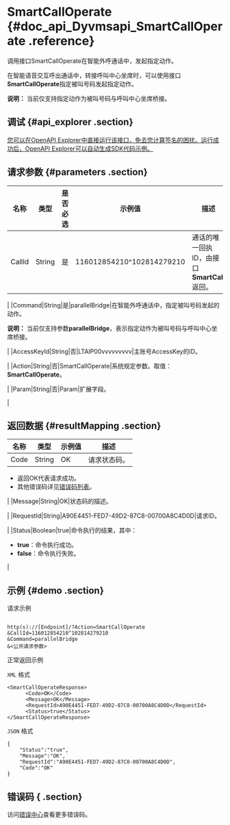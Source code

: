 # SmartCallOperate {#doc_api_Dyvmsapi_SmartCallOperate .reference}

调用接口SmartCallOperate在智能外呼通话中，发起指定动作。

在智能语音交互呼出通话中，转接呼叫中心坐席时，可以使用接口**SmartCallOperate**指定被叫号码发起指定动作。

**说明：** 当前仅支持指定动作为被叫号码与呼叫中心坐席桥接。

## 调试 {#api_explorer .section}

[您可以在OpenAPI Explorer中直接运行该接口，免去您计算签名的困扰。运行成功后，OpenAPI Explorer可以自动生成SDK代码示例。](https://api.aliyun.com/#product=Dyvmsapi&api=SmartCallOperate&type=RPC&version=2017-05-25)

## 请求参数 {#parameters .section}

|名称|类型|是否必选|示例值|描述|
|--|--|----|---|--|
|CallId|String|是|116012854210^102814279210|通话的唯一回执ID，由接口**SmartCall**返回。

 |
|Command|String|是|parallelBridge|在智能外呼通话中，指定被叫号码发起的动作。

 **说明：** 当前仅支持参数**parallelBridge**，表示指定动作为被叫号码与呼叫中心坐席桥接。

 |
|AccessKeyId|String|否|LTAIP00vvvvvvvvv|主账号AccessKey的ID。

 |
|Action|String|否|SmartCallOperate|系统规定参数。取值：**SmartCallOperate**。

 |
|Param|String|否|Param|扩展字段。

 |

## 返回数据 {#resultMapping .section}

|名称|类型|示例值|描述|
|--|--|---|--|
|Code|String|OK|请求状态码。

 -   返回OK代表请求成功。
-   其他错误码详见[错误码列表](~~112502~~)。

 |
|Message|String|OK|状态码的描述。

 |
|RequestId|String|A90E4451-FED7-49D2-87C8-00700A8C4D0D|请求ID。

 |
|Status|Boolean|true|命令执行的结果，其中：

 -   **true**：命令执行成功。
-   **false**：命令执行失败。

 |

## 示例 {#demo .section}

请求示例

``` {#request_demo}

http(s)://[Endpoint]/?Action=SmartCallOperate
&CallId=116012854210^102814279210
&Command=parallelBridge
&<公共请求参数>

```

正常返回示例

`XML` 格式

``` {#xml_return_success_demo}
<SmartCallOperateResponse>
	  <Code>OK</Code>
	  <Message>OK</Message>
	  <RequestId>A90E4451-FED7-49D2-87C8-00700A8C4D0D</RequestId>
	  <Status>true</Status>
</SmartCallOperateResponse>
```

`JSON` 格式

``` {#json_return_success_demo}
{
	"Status":"true",
	"Message":"OK",
	"RequestId":"A90E4451-FED7-49D2-87C8-00700A8C4D0D",
	"Code":"OK"
}
```

## 错误码 { .section}

访问[错误中心](https://error-center.aliyun.com/status/product/Dyvmsapi)查看更多错误码。

